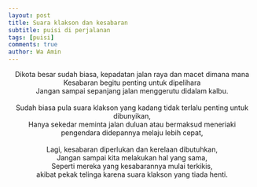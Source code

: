 ```yaml
---
layout: post
title: Suara klakson dan kesabaran
subtitle: puisi di perjalanan
tags: [puisi]
comments: true
author: Wa Amin
---
```

<p align="center">
Dikota besar sudah biasa, kepadatan jalan raya dan macet dimana mana<br>
Kesabaran begitu penting untuk dipelihara<br>
Jangan sampai sepanjang jalan menggerutu didalam kalbu.<br>
<br>
Sudah biasa pula suara klakson yang kadang tidak terlalu penting untuk dibunyikan,<br>
Hanya sekedar meminta jalan duluan atau bermaksud meneriaki pengendara didepannya melaju lebih cepat,<br>
<br>
Lagi, kesabaran diperlukan dan kerelaan dibutuhkan,<br>
Jangan sampai kita melakukan hal yang sama,<br>
Seperti mereka yang kesabarannya mulai terkikis,<br>
 akibat pekak telinga karena suara klakson yang tiada henti.<br>
</p>
